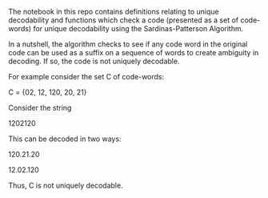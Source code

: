 The notebook in this repo contains definitions relating to unique decodability and functions which check a code 
(presented as a set of code-words) for unique decodability using the Sardinas-Patterson Algorithm.

In a nutshell, the algorithm checks to see if any code word in the original code can be used as a suffix on a
sequence of words to create ambiguity in decoding. If so, the code is not uniquely decodable.

For example consider the set C of code-words:

C = {02, 12, 120, 20, 21}

Consider the string

1202120

This can be decoded in two ways:

120.21.20

12.02.120

Thus, C is not uniquely decodable.
